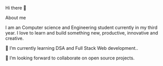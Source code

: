 Hi there 👋




About me

I am an Computer science and Engineering student currently in my third year. I love to learn and build something new, productive, innovative and creative.

🌱 I’m currently learning DSA and Full Stack Web development..


👯 I’m looking forward to collaborate on open source projects.
